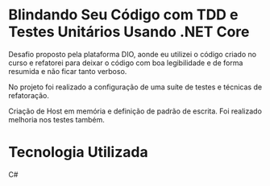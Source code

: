 
# Blindando Seu Código com TDD e Testes Unitários Usando .NET Core

Desafio proposto pela plataforma DIO, aonde eu utilizei o código criado no curso e refatorei para deixar o código com boa legibilidade e de forma resumida e não ficar tanto verboso. 

No projeto foi realizado a configuração de uma suíte de testes e técnicas de refatoração.

Criação de Host em  memória e definição de padrão de escrita. Foi realizado melhoria nos testes também.

# Tecnologia Utilizada

C#



